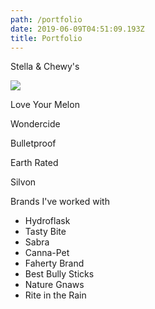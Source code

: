 ```yaml
---
path: /portfolio
date: 2019-06-09T04:51:09.193Z
title: Portfolio
---
```

Stella & Chewy's

![](/assets/_hrr1237-4.jpg)

Love Your Melon

Wondercide

Bulletproof

Earth Rated

Silvon

Brands I've worked with

* Hydroflask
* Tasty Bite
* Sabra
* Canna-Pet
* Faherty Brand
* Best Bully Sticks
* Nature Gnaws
* Rite in the Rain
